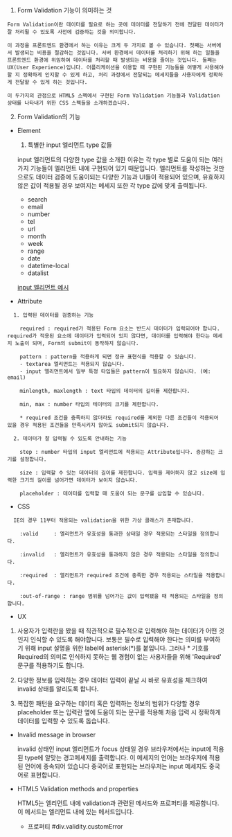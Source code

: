 1. Form Validation 기능이 의미하는 것

```
Form Validation이란 데이터를 필요로 하는 곳에 데이터를 전달하기 전에 전달된 데이터가 잘 처리될 수 있도록 사전에 검증하는 것을 의미합니다. 

이 과정을 프론트엔드 환경에서 하는 이유는 크게 두 가지로 볼 수 있습니다. 첫째는 서버에서 발생되는 비용을 절감하는 것입니다. 서버 환경에서 데이터를 처리하기 위해 하는 일들을 프론트엔드 환경에 위임하여 데이터를 처리할 때 발생되는 비용을 줄이는 것입니다. 둘째는 UX(User Experience)입니다. 어플리케이션을 이용할 때 구현된 기능들을 어떻게 사용해야할 지 정확하게 인지할 수 있게 하고, 처리 과정에서 전달되는 메세지들을 사용자에게 정확하게 전달할 수 있게 하는 것입니다.

이 두가지의 관점으로 HTML5 스펙에서 구현된 Form Validation 기능들과 Validation 상태를 나타내기 위한 CSS 스펙들을 소개하겠습니다.
```

2. Form Validation의 기능

- Element

  1. 특별한 input 엘리먼트 type 값들

  input 엘리먼트의 다양한 type 값을 소개한 이유는 각 type 별로 도움이 되는 여러가지 기능들이 엘리먼트 내에 구현되어 있기 때문입니다. 엘리먼트를 작성하는 것만으로도 데이터 검증에 도움이되는 다양한 기능과 UI들이 적용되어 있으며, 유효하지 않은 값이 적용될 경우 보여지는 메세지 또한 각 type 값에 맞게 출력됩니다.

    - search
    - email
    - number
    - tel
    - url
    - month
    - week
    - range
    - date
    - datetime-local
    - datalist

  [input 엘리먼트 예시]()


- Attribute

```
  1. 입력된 데이터를 검증하는 기능
  
    required : required가 적용된 Form 요소는 반드시 데이터가 입력되어야 합니다. required가 적용된 요소에 데이터가 입력되어 있지 않다면, 데이터를 입력해야 한다는 메세지 노출이 되며, Form의 submit이 동작하지 않습니다.

    pattern : pattern을 적용하게 되면 정규 표현식을 적용할 수 있습니다.
    - textarea 엘리먼트는 적용되지 않습니다.
    - input 엘리먼트에서 일부 특정 타입들은 pattern이 필요하지 않습니다. (예: email)

    minlength, maxlength : text 타입의 데이터의 길이를 제한합니다.

    min, max : number 타입의 테이터의 크기를 제한합니다.

    * required 조건을 충족하지 않더라도 required를 제외한 다른 조건들이 적용되어 있을 경우 적용된 조건들을 만족시키지 않아도 submit되지 않습니다.

  2. 데이터가 잘 입력될 수 있도록 안내하는 기능

    step : number 타입의 input 엘리먼트에 적용되는 Attribute입니다. 증감하는 크기를 설정합니다.

    size : 입력할 수 있는 데이터의 길이를 제한합니다. 입력을 제어하지 않고 size에 입력한 크기의 길이를 넘어가면 데이터가 보이지 않습니다.

    placeholder : 데이터를 입력할 때 도움이 되는 문구를 삽입할 수 있습니다.
```

- CSS

```
  IE의 경우 11부터 적용되는 validation을 위한 가상 클래스가 존재합니다.

    :valid     : 엘리먼트가 유효성을 통과한 상태일 경우 적용되는 스타일을 정의합니다.
    
    :invalid   : 엘리먼트가 유효성을 통과하지 않은 경우 적용되는 스타일을 정의합니다.

    :required  : 엘리먼트가 required 조건에 충족한 경우 적용되는 스타일을 적용합니다.

    :out-of-range : range 범위를 넘어가는 값이 입력됐을 때 적용되는 스타일을 정의합니다.
```

- UX
  
 1. 사용자가 입력란을 봤을 때 직관적으로 필수적으로 입력해야 하는 데이터가 어떤 것인지 인식할 수 있도록 해야합니다.
  보통은 필수로 입력해야 한다는 의미를 부여하기 위해 input 설명을 위한 label에 asterisk(*)를 붙입니다. 그러나 * 기호를 Required의 의미로 인식하지 못하는 웹 경험이 없는 사용자들을 위해 'Required' 문구를 적용하기도 합니다.
  
 2. 다양한 정보를 입력하는 경우 데이터 입력이 끝날 시 바로 유효성을 체크하여 invalid 상태를 알리도록 합니다.

 3. 복잡한 패턴을 요구하는 데이터 혹은 입력하는 정보의 범위가 다양할 경우 placeholder 또는 입력란 옆에 도움이 되는 문구를 적용해 처음 입력 시 정확하게 데이터를 입력할 수 있도록 돕습니다.



- Invalid message in browser

  invalid 상태인 input 엘리먼트가 focus 상태일 경우 브라우저에서는 input에 적용된 type에 알맞는 경고메세지를 출력합니다. 이 메세지의 언어는 브라우저에 적용된 언어에 종속되어 있습니다 중국어로 표현되는 브라우저는 input 메세지도 중국어로 표현합니다.


- HTML5 Validation methods and properties

  HTML5는 엘리먼트 내에 validation과 관련된 메서드와 프로퍼티를 제공합니다.
  이 메서드는 엘리먼트 내에 있는 메서드입니다.

  - 프로퍼티
    #div.validity.customError